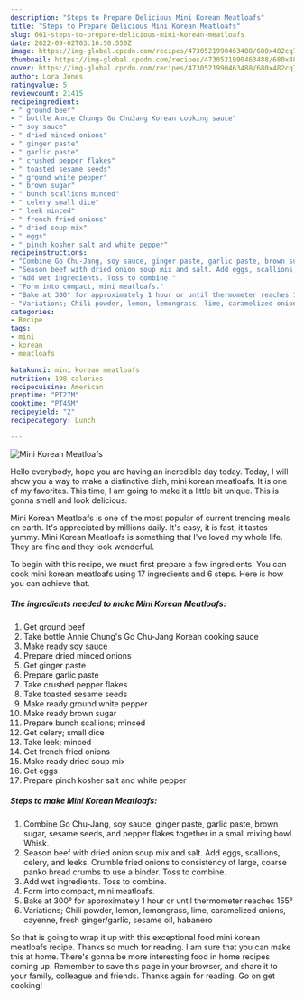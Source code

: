 ```yaml
---
description: "Steps to Prepare Delicious Mini Korean Meatloafs"
title: "Steps to Prepare Delicious Mini Korean Meatloafs"
slug: 661-steps-to-prepare-delicious-mini-korean-meatloafs
date: 2022-09-02T03:16:50.550Z
image: https://img-global.cpcdn.com/recipes/4730521990463488/680x482cq70/mini-korean-meatloafs-recipe-main-photo.jpg
thumbnail: https://img-global.cpcdn.com/recipes/4730521990463488/680x482cq70/mini-korean-meatloafs-recipe-main-photo.jpg
cover: https://img-global.cpcdn.com/recipes/4730521990463488/680x482cq70/mini-korean-meatloafs-recipe-main-photo.jpg
author: Lora Jones
ratingvalue: 5
reviewcount: 21415
recipeingredient:
- " ground beef"
- " bottle Annie Chungs Go ChuJang Korean cooking sauce"
- " soy sauce"
- " dried minced onions"
- " ginger paste"
- " garlic paste"
- " crushed pepper flakes"
- " toasted sesame seeds"
- " ground white pepper"
- " brown sugar"
- " bunch scallions minced"
- " celery small dice"
- " leek minced"
- " french fried onions"
- " dried soup mix"
- " eggs"
- " pinch kosher salt and white pepper"
recipeinstructions:
- "Combine Go Chu-Jang, soy sauce, ginger paste, garlic paste, brown sugar, sesame seeds, and pepper flakes together in a small mixing bowl. Whisk."
- "Season beef with dried onion soup mix and salt. Add eggs, scallions, celery, and leeks. Crumble fried onions to consistency of large, coarse panko bread crumbs to use a binder. Toss to combine."
- "Add wet ingredients. Toss to combine."
- "Form into compact, mini meatloafs."
- "Bake at 300° for approximately 1 hour or until thermometer reaches 155°"
- "Variations; Chili powder, lemon, lemongrass, lime, caramelized onions, cayenne, fresh ginger/garlic, sesame oil, habanero"
categories:
- Recipe
tags:
- mini
- korean
- meatloafs

katakunci: mini korean meatloafs 
nutrition: 198 calories
recipecuisine: American
preptime: "PT27M"
cooktime: "PT45M"
recipeyield: "2"
recipecategory: Lunch

---
```



![Mini Korean Meatloafs](https://img-global.cpcdn.com/recipes/4730521990463488/680x482cq70/mini-korean-meatloafs-recipe-main-photo.jpg)

Hello everybody, hope you are having an incredible day today. Today, I will show you a way to make a distinctive dish, mini korean meatloafs. It is one of my favorites. This time, I am going to make it a little bit unique. This is gonna smell and look delicious.

Mini Korean Meatloafs is one of the most popular of current trending meals on earth. It's appreciated by millions daily. It's easy, it is fast, it tastes yummy. Mini Korean Meatloafs is something that I've loved my whole life. They are fine and they look wonderful.




To begin with this recipe, we must first prepare a few ingredients. You can cook mini korean meatloafs using 17 ingredients and 6 steps. Here is how you can achieve that.

<!--inarticleads1-->

##### The ingredients needed to make Mini Korean Meatloafs:

1. Get  ground beef
1. Take  bottle Annie Chung&#39;s Go Chu-Jang Korean cooking sauce
1. Make ready  soy sauce
1. Prepare  dried minced onions
1. Get  ginger paste
1. Prepare  garlic paste
1. Take  crushed pepper flakes
1. Take  toasted sesame seeds
1. Make ready  ground white pepper
1. Make ready  brown sugar
1. Prepare  bunch scallions; minced
1. Get  celery; small dice
1. Take  leek; minced
1. Get  french fried onions
1. Make ready  dried soup mix
1. Get  eggs
1. Prepare  pinch kosher salt and white pepper




<!--inarticleads2-->

##### Steps to make Mini Korean Meatloafs:

1. Combine Go Chu-Jang, soy sauce, ginger paste, garlic paste, brown sugar, sesame seeds, and pepper flakes together in a small mixing bowl. Whisk.
1. Season beef with dried onion soup mix and salt. Add eggs, scallions, celery, and leeks. Crumble fried onions to consistency of large, coarse panko bread crumbs to use a binder. Toss to combine.
1. Add wet ingredients. Toss to combine.
1. Form into compact, mini meatloafs.
1. Bake at 300° for approximately 1 hour or until thermometer reaches 155°
1. Variations; Chili powder, lemon, lemongrass, lime, caramelized onions, cayenne, fresh ginger/garlic, sesame oil, habanero




So that is going to wrap it up with this exceptional food mini korean meatloafs recipe. Thanks so much for reading. I am sure that you can make this at home. There's gonna be more interesting food in home recipes coming up. Remember to save this page in your browser, and share it to your family, colleague and friends. Thanks again for reading. Go on get cooking!
